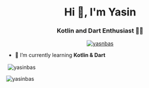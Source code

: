  <h1 align="center">Hi 👋, I'm Yasin</h1>
 <h3 align="center">Kotlin and Dart Enthusiast 🤏🏻</h3>

 <p align="center"> <a href="https://twitter.com/yasnbas" target="blank"><img src="https://img.shields.io/twitter/follow/yasinbas?logo=twitter&style=for-the-badge" alt="yasnbas" /></a> </p>


 - 🧠 I’m currently learning **Kotlin & Dart**


 <p>&nbsp;<img align="center" src="https://github-readme-stats.vercel.app/api?username=yasinbas&show_icons=true&locale=en" alt="yasinbas" /></p>

 <p><img align="center" src="https://github-readme-streak-stats.herokuapp.com/?user=yasinbas&theme=default" alt="yasinbas" /></p>
